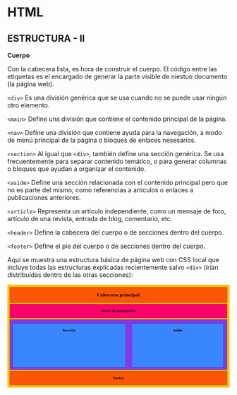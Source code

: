 # HTML
## ESTRUCTURA - II

**Cuerpo**

Con la cabecera lista, es hora de construir el cuerpo. El código entre las etiquetas <body> es el encargado de generar la parte visible de niestuo documento (la página web).

`<div>` Es una división genérica que se usa cuando no se puede usar ningún otro elemento.

`<main>` Define una división que contiene el contenido principal de la página.

`<nav>` Define una división que contiene ayuda para la navegación, a modo de menú principal de la página o bloques de enlaces nesesarios.

`<section>` Al igual que `<div>`, también define una sección genérica.
Se usa frecuentemente para separar contenido temático, o para generar columnas o bloques que ayudan a organizar el contenido.

`<aside>` Define una sección relacionada con el contenido principal pero que no es parte del mismo, como referencias a artículos o enlaces a publicaciones anteriores.

`<article>` Representa un artículo independiente, como un mensaje de foro, artículo de una revista, entrada de blog, comentario, etc.

`<header>` Define la cabecera del cuerpo o de secciones dentro del cuerpo.

`<footer>` Define el pie del cuerpo o de secciones dentro del cuerpo.

Aquí se muestra una estructura básica de página web con CSS local que incluye todas las estructuras explicadas recientemente salvo `<div>` (irían distribuídas dentro de las otras secciones):



![imagen](htmlBasico.png)
